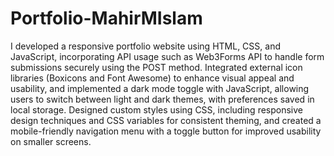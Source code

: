 # Portfolio-MahirMIslam

I developed a responsive portfolio website using HTML, CSS, and JavaScript, incorporating API usage such as Web3Forms API to handle form submissions securely using the POST method. Integrated external icon libraries (Boxicons and Font Awesome) to enhance visual appeal and usability, and implemented a dark mode toggle with JavaScript, allowing users to switch between light and dark themes, with preferences saved in local storage. Designed custom styles using CSS, including responsive design techniques and CSS variables for consistent theming, and created a mobile-friendly navigation menu with a toggle button for improved usability on smaller screens.